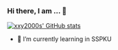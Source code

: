 ### Hi there, I am ... 👋

<!--
**xxy2000s/xxy2000s** is a ✨ _special_ ✨ repository because its `README.md` (this file) appears on your GitHub profile.

Here are some ideas to get you started:

- 🔭 I’m currently working on ...
- 🌱 I’m currently learning ...
- 👯 I’m looking to collaborate on ...
- 🤔 I’m looking for help with ...
- 💬 Ask me about ...
- 📫 How to reach me: ...
- 😄 Pronouns: ...
- ⚡ Fun fact: ...
-->
[![xxy2000s' GitHub stats](https://github-readme-stats.vercel.app/api?username=xxy2000s)](https://github.com/xxy2000s/github-readme-stats)
- 🌱 I’m currently learning in SSPKU
